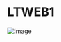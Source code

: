 # LTWEB1
![image](https://user-images.githubusercontent.com/33834505/92230980-2cc8f180-eed6-11ea-97b5-c940d2b23995.png)
